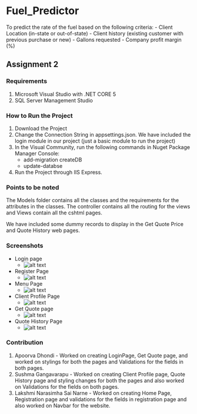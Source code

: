 # Fuel_Predictor
To predict the rate of the fuel based on the following criteria: - Client Location (in-state or out-of-state) - Client history (existing customer with previous purchase or new) - Gallons requested - Company profit margin (%)
## Assignment 2

### Requirements
1. Microsoft Visual Studio with .NET CORE 5
2. SQL Server Management Studio



### How to Run the Project
1. Download the Project 
2. Change the Connection String in appsettings.json. We have included the login module in our project (just a basic module to run the project)
3. In the Visual Community, run the following commands in Nuget Package Manager Console:
    * add-migration createDB
    * update-databse
4. Run the Project through IIS Express.
    
### Points to be noted
The Models folder contains all the classes and the requirements for the attributes in the classes. The controller contains all the routing for the views and Views contain all the cshtml pages.

We have included some dummy records to display in the Get Quote Price and Quote History web pages.


### Screenshots
* Login page
  * ![alt text](https://user-images.githubusercontent.com/42679257/175847183-dadcfbcc-be24-4caf-a778-8fb0456ef45c.PNG)
* Register Page
  * ![alt text](https://user-images.githubusercontent.com/42679257/175847373-5c6cdbdf-744e-4289-822f-9608f1c77948.PNG)
* Menu Page
  * ![alt text](https://user-images.githubusercontent.com/42679257/175847422-9676b0fe-c92c-4539-9dc4-a2bbed782a41.PNG)
* Client Profile Page
  * ![alt text](https://user-images.githubusercontent.com/42679257/175847459-08fe9d06-79bf-41a7-a373-ff392e6bd6da.PNG)
* Get Quote page
  * ![alt text](https://user-images.githubusercontent.com/42679257/175847511-5a517eee-0084-4905-82dc-5859d1169e36.PNG)
* Quote History Page
  * ![alt text](https://user-images.githubusercontent.com/42679257/175847549-3a3e3ea8-fb86-4fad-99ca-9130313312ac.PNG)


### Contribution
1. Apoorva Dhondi - Worked on creating LoginPage, Get Quote page, and worked on stylings for both the pages and Validations for the fields in both pages.
2. Sushma Gangavarapu - Worked on creating Client Profile page, Quote History page and styling changes for both the pages and also worked on Validations for the fields    on both pages.
3. Lakshmi Narasimha Sai Narne - Worked on creating Home Page, Registration page and validations for the fields in registration page and also worked on Navbar for the    website.  



